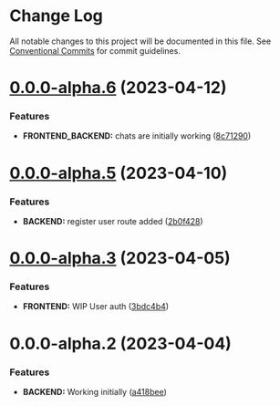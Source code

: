 # Change Log

All notable changes to this project will be documented in this file.
See [Conventional Commits](https://conventionalcommits.org) for commit guidelines.

# [0.0.0-alpha.6](https://github.com/rem029/chat/compare/v0.0.0-alpha.5...v0.0.0-alpha.6) (2023-04-12)


### Features

* **FRONTEND_BACKEND:** chats are initially working ([8c71290](https://github.com/rem029/chat/commit/8c71290d001db068919714537038599cd716c6db))





# [0.0.0-alpha.5](https://github.com/rem029/chat/compare/v0.0.0-alpha.4...v0.0.0-alpha.5) (2023-04-10)


### Features

* **BACKEND:** register user route added ([2b0f428](https://github.com/rem029/chat/commit/2b0f428bf45286e1b2cbc0871ce02f2d10c20fc8))





# [0.0.0-alpha.3](https://github.com/rem029/chat/compare/v0.0.0-alpha.2...v0.0.0-alpha.3) (2023-04-05)


### Features

* **FRONTEND:** WIP User auth ([3bdc4b4](https://github.com/rem029/chat/commit/3bdc4b47a7ed36e4074ca6dfede69f6a3621c175))





# 0.0.0-alpha.2 (2023-04-04)


### Features

* **BACKEND:** Working initially ([a418bee](https://github.com/rem029/chat/commit/a418beeb0330f9fb9ca0baf58793d26ab80df78e))

